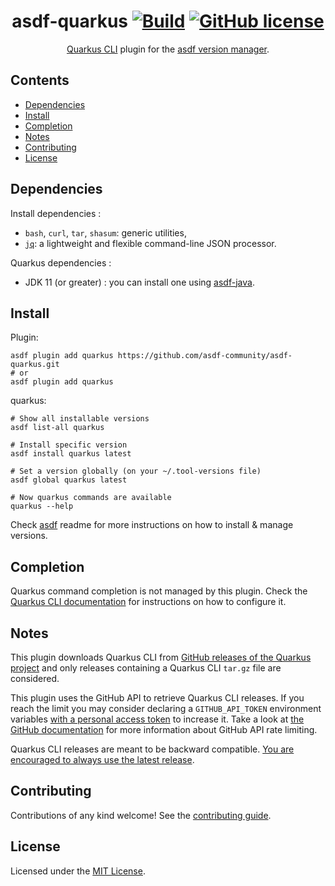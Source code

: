 <div align="center">

# asdf-quarkus [![Build](https://github.com/asdf-community/asdf-quarkus/actions/workflows/workflow.yml/badge.svg)](https://github.com/asdf-community/asdf-quarkus/actions/workflows/workflow.yml) [![GitHub license](https://img.shields.io/github/license/asdf-community/asdf-quarkus)](https://github.com/asdf-community/asdf-quarkus/blob/master/LICENSE)

[Quarkus CLI](https://quarkus.io/guides/cli-tooling) plugin for the [asdf version manager](https://asdf-vm.com).

</div>

## Contents

- [Dependencies](#dependencies)
- [Install](#install)
- [Completion](#completion)
- [Notes](#notes)
- [Contributing](#contributing)
- [License](#license)

## Dependencies

Install dependencies :

- `bash`, `curl`, `tar`, `shasum`: generic utilities,
- [`jq`](https://stedolan.github.io/jq/): a lightweight and flexible command-line JSON processor.

Quarkus dependencies :

- JDK 11 (or greater) : you can install one using [asdf-java](https://github.com/halcyon/asdf-java).

## Install

Plugin:

```shell
asdf plugin add quarkus https://github.com/asdf-community/asdf-quarkus.git
# or
asdf plugin add quarkus
```

quarkus:

```shell
# Show all installable versions
asdf list-all quarkus

# Install specific version
asdf install quarkus latest

# Set a version globally (on your ~/.tool-versions file)
asdf global quarkus latest

# Now quarkus commands are available
quarkus --help
```

Check [asdf](https://github.com/asdf-vm/asdf) readme for more instructions on how to install & manage versions.

## Completion

Quarkus command completion is not managed by this plugin. Check the [Quarkus CLI documentation](https://quarkus.io/guides/cli-tooling#shell-autocomplete-and-aliases) for instructions on how to configure it.

## Notes

This plugin downloads Quarkus CLI from [GitHub releases of the Quarkus project](https://github.com/quarkusio/quarkus/releases) and only releases containing a Quarkus CLI `tar.gz` file are considered.

This plugin uses the GitHub API to retrieve Quarkus CLI releases. If you reach the limit you may consider declaring a `GITHUB_API_TOKEN` environment variables [with a personal access token](https://docs.github.com/en/authentication/keeping-your-account-and-data-secure/creating-a-personal-access-token) to increase it. Take a look at [the GitHub documentation](https://docs.github.com/en/rest/overview/resources-in-the-rest-api#rate-limiting) for more information about GitHub API rate limiting.

Quarkus CLI releases are meant to be backward compatible. [You are encouraged to always use the latest release](https://groups.google.com/g/quarkus-dev/c/R_CZ7My4Rxc/m/WuxnSTjGBQAJ).

## Contributing

Contributions of any kind welcome! See the [contributing guide](contributing.md).

## License

Licensed under the [MIT License](/LICENSE).
